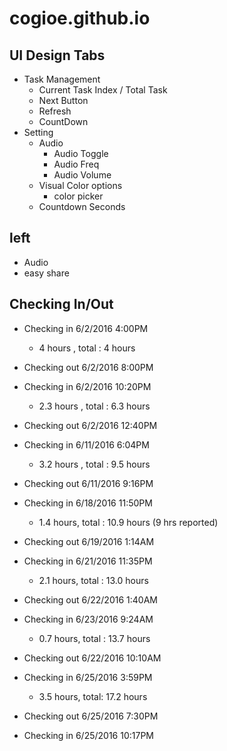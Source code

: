 # cogioe.github.io

## UI Design Tabs

* Task Management
  * Current Task Index / Total Task
  *   Next Button
  *   Refresh
  *   CountDown
* Setting
  * Audio
    * Audio Toggle
    * Audio Freq
    * Audio Volume
  * Visual Color options
    * color picker
  * Countdown Seconds

## left
  * Audio
  * easy share

## Checking In/Out

- Checking in 6/2/2016 4:00PM
  - 4 hours  , total : 4 hours
- Checking out 6/2/2016 8:00PM

- Checking in 6/2/2016 10:20PM
  - 2.3 hours , total :  6.3 hours
- Checking out 6/2/2016 12:40PM

- Checking in 6/11/2016 6:04PM
  - 3.2 hours , total :  9.5 hours
- Checking out 6/11/2016 9:16PM

- Checking in 6/18/2016 11:50PM
  - 1.4 hours, total : 10.9 hours (9 hrs reported)
- Checking out 6/19/2016 1:14AM

- Checking in 6/21/2016 11:35PM
  - 2.1 hours, total : 13.0 hours
- Checking out 6/22/2016 1:40AM

- Checking in 6/23/2016 9:24AM
  - 0.7 hours, total : 13.7 hours
- Checking out 6/22/2016 10:10AM

- Checking in 6/25/2016 3:59PM
  - 3.5 hours, total: 17.2 hours
- Checking out 6/25/2016 7:30PM

- Checking in 6/25/2016 10:17PM
